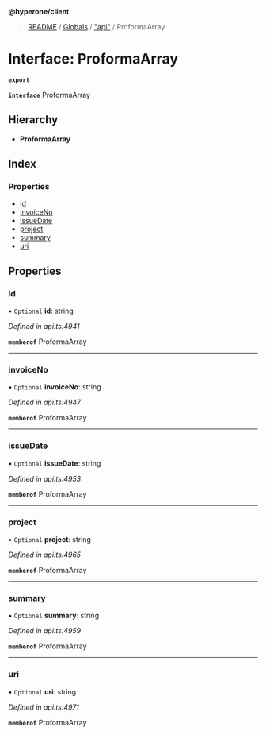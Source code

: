 **@hyperone/client**

> [README](../README.md) / [Globals](../globals.md) / ["api"](../modules/_api_.md) / ProformaArray

# Interface: ProformaArray

**`export`** 

**`interface`** ProformaArray

## Hierarchy

* **ProformaArray**

## Index

### Properties

* [id](_api_.proformaarray.md#id)
* [invoiceNo](_api_.proformaarray.md#invoiceno)
* [issueDate](_api_.proformaarray.md#issuedate)
* [project](_api_.proformaarray.md#project)
* [summary](_api_.proformaarray.md#summary)
* [uri](_api_.proformaarray.md#uri)

## Properties

### id

• `Optional` **id**: string

*Defined in api.ts:4941*

**`memberof`** ProformaArray

___

### invoiceNo

• `Optional` **invoiceNo**: string

*Defined in api.ts:4947*

**`memberof`** ProformaArray

___

### issueDate

• `Optional` **issueDate**: string

*Defined in api.ts:4953*

**`memberof`** ProformaArray

___

### project

• `Optional` **project**: string

*Defined in api.ts:4965*

**`memberof`** ProformaArray

___

### summary

• `Optional` **summary**: string

*Defined in api.ts:4959*

**`memberof`** ProformaArray

___

### uri

• `Optional` **uri**: string

*Defined in api.ts:4971*

**`memberof`** ProformaArray
